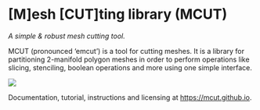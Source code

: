 # [M]esh [CUT]ting library (MCUT) #

_A simple & robust mesh cutting tool._ 

MCUT (pronounced ‘emcut’) is a tool for cutting meshes. It is a library for 
partitioning 2-manifold polygon meshes in order to perform operations like 
slicing, stenciling, boolean operations and more using one simple interface.

![](https://github.com/cutdigital/mcut.github.io/docs/media/repo-teaser/sourcecut-mesh.jpg)

Documentation, tutorial, instructions and licensing at https://mcut.github.io.
